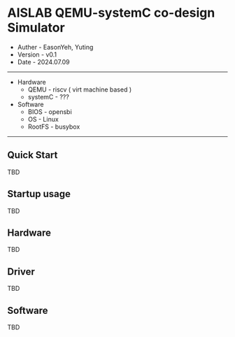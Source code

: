# AISLAB QEMU-systemC co-design Simulator

- Auther - EasonYeh, Yuting
- Version - v0.1
- Date - 2024.07.09
---
- Hardware
    - QEMU - riscv ( virt machine based )
    - systemC - ???
- Software
    - BIOS - opensbi
    - OS - Linux
    - RootFS - busybox
---
## Quick Start
TBD

## Startup usage
TBD

## Hardware
TBD

## Driver
TBD

## Software
TBD